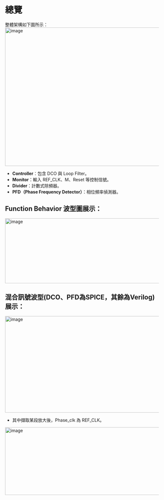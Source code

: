 # 總覽

整體架構如下圖所示：
<img width="1073" height="452" alt="image" src="https://github.com/user-attachments/assets/8f3307d7-dd73-4723-8861-0fdfec6e7b00" />

- **Controller**：包含 DCO 與 Loop Filter。
- **Monitor**：輸入 REF_CLK、M、Reset 等控制信號。
- **Divider**：計數式除頻器。
- **PFD（Phase Frequency Detector）**：相位頻率偵測器。

## Function Behavior 波型圖展示：
<img width="1136" height="212" alt="image" src="https://github.com/user-attachments/assets/7f6a9cef-8cc2-48db-ac5c-04217ce6dfdd" />

## 混合訊號波型(DCO、PFD為SPICE，其餘為Verilog)展示：
<img width="1203" height="315" alt="image" src="https://github.com/user-attachments/assets/0fb90241-b521-4aeb-92e1-2bd1f54948c1" />

- 其中擷取某段放大後，Phase_clk 為 REF_CLK。
<img width="1149" height="221" alt="image" src="https://github.com/user-attachments/assets/7fe5ab6c-d175-497b-8a70-94e50b9b80f0" />
